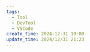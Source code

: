 ```yaml
---
tags:
  - Tool
  - DevTool
  - VSCode
create_time: 2024-12-31 19:00
update_time: 2024/12/31 21:23
---
```

